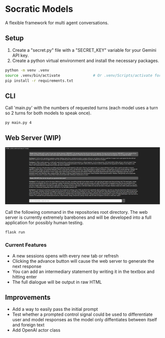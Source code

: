 # Socratic Models

A flexible framework for multi agent conversations.

## Setup

1. Create a "secret.py" file with a "SECRET_KEY" variable for your Gemini API key.
2. Create a python virtual environment and install the necessary packages.

```bash
python -m venv .venv
source .venv/bin/activate               # Or .venv/Scripts/activate for windows
pip install -r requirements.txt
```

## CLI

Call 'main.py' with the numbers of requested turns (each model uses a turn so 2 turns for both models to speak once).

```bash
py main.py 4
```

## Web Server (WIP)

![alt text](docs/imgs/web-server.png)

Call the following command in the repositories root directory. The web server is currently extremely barebones and will be developed into a full application for possibly human testing.

```bash
flask run
```

### Current Features

- A new sessions opens with every new tab or refresh
- Clicking the advance button will cause the web server to generate the next response
- You can add an intermediary statement by writing it in the textbox and hitting enter
- The full dialogue will be output in raw HTML


## Improvements

- Add a way to easily pass the initial prompt
- Test whether a prompted control signal could be used to differentiate user and model responses as the model only diffentiates between itself and foreign text
- Add OpenAI actor class